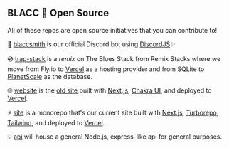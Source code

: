 ## BLACC 🤝 Open Source

All of these repos are open source initiatives that you can contribute to!

🤖 [blaccsmith](https://github.com/blaccsmith/blaccsmith) is our official Discord bot using [DiscordJS](https://discordjs.guide/)✨

💿 [trap-stack](https://github.com/blaccsmith/trap-stack) is a _remix_ on The Blues Stack from Remix Stacks where we move from Fly.io to [Vercel](https://vercel.com/) as a hosting provider and from SQLite to [PlanetScale](https://planetscale.com/) as the database.

🌐 [website](https://github.com/blaccsmith/website) is the [old site](https://blacc.vercel.app/) built with [Next.js](https://nextjs.org/), [Chakra UI](https://chakra-ui.com/), and deployed to [Vercel](https://vercel.com/).

⚡️ [site](https://github.com/blaccsmith/site) is a monorepo that's our current site built with [Next.js](https://nextjs.org/), [Turborepo](https://turborepo.org/), [Tailwind](https://tailwindcss.com/), and deployed to [Vercel](https://vercel.com/). 

💡 [api](https://github.com/blaccsmith/api) will house a general Node.js, express-like api for general purposes.
